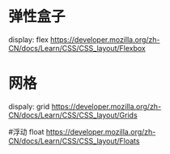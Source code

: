 # 弹性盒子 
display: flex
https://developer.mozilla.org/zh-CN/docs/Learn/CSS/CSS_layout/Flexbox

# 网格
dispaly: grid
https://developer.mozilla.org/zh-CN/docs/Learn/CSS/CSS_layout/Grids

#浮动
float
https://developer.mozilla.org/zh-CN/docs/Learn/CSS/CSS_layout/Floats
